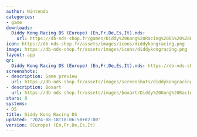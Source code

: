 ```yaml
---
author: Nintendo
categories:
- game
downloads:
  Diddy Kong Racing DS (Europe) (En,Fr,De,Es,It).nds:
    url: https://db-nds-shop.fr/games/Diddy%20Kong%20Racing%20DS%20%28Europe%29%20%28En%2CFr%2CDe%2CEs%2CIt%29.zip
icon: https://db-nds-shop.fr/assets/images/icons/diddykongracing.png
image: https://db-nds-shop.fr/assets/images/icons/diddykongracing.png
layout: app
qr:
  Diddy Kong Racing DS (Europe) (En,Fr,De,Es,It).nds: https://db-nds-shop.fr/qr/diddy-kong-racing-ds-europe-enfrdeesit-nds.png
screenshots:
- description: Game preview
  url: https://db-nds-shop.fr/assets/images/screenshots/diddykongracing/diddykongracing.png
- description: Boxart
  url: https://db-nds-shop.fr/assets/images/boxart/Diddy%20Kong%20Racing%20DS%20(Europe)%20(En%2CFr%2CDe%2CEs%2CIt).nds.png
stars: 0
systems:
- DS
title: Diddy Kong Racing DS
updated: '2024-08-18T18:06:58+02:00'
version: (Europe) (En,Fr,De,Es,It)
---
```

